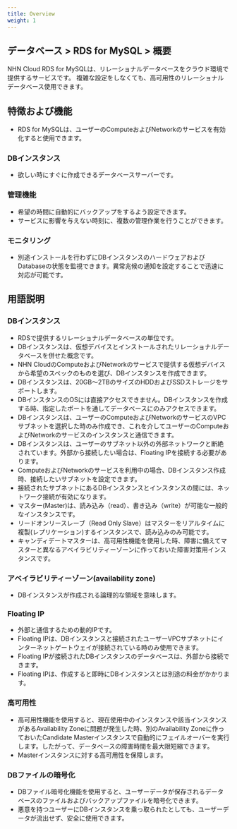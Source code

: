```yaml
---
title: Overview
weight: 1
---
```


## データベース > RDS for MySQL > 概要

NHN Cloud RDS for MySQLは、リレーショナルデータベースをクラウド環境で提供するサービスです。
複雑な設定をしなくても、高可用性のリレーショナルデータベース使用できます。

## 特徴および機能 

* RDS for MySQLは、ユーザーのComputeおよびNetworkのサービスを有効化すると使用できます。

### DBインスタンス

* 欲しい時にすぐに作成できるデータベースサーバーです。

### 管理機能

* 希望の時間に自動的にバックアップをするよう設定できます。
* サービスに影響を与えない時刻に、複数の管理作業を行うことができます。

### モニタリング

* 別途インストールを行わずにDBインスタンスのハードウェアおよびDatabaseの状態を監視できます。異常兆候の通知を設定することで迅速に対応が可能です。

## 用語説明

### DBインスタンス

* RDSで提供するリレーショナルデータベースの単位です。
* DBインスタンスは、仮想デバイスとインストールされたリレーショナルデータベースを併せた概念です。
* NHN CloudのComputeおよびNetworkのサービスで提供する仮想デバイスから希望のスペックのものを選び、DBインスタンスを作成できます。
* DBインスタンスは、20GB～2TBのサイズのHDDおよびSSDストレージをサポートします。
* DBインスタンスのOSには直接アクセスできません。DBインスタンスを作成する時、指定したポートを通してデータベースにのみアクセスできます。
* DBインスタンスは、ユーザーのComputeおよびNetworkのサービスのVPCサブネットを選択した時のみ作成でき、これを介してユーザーのComputeおよびNetworkのサービスのインスタンスと通信できます。
* DBインスタンスは、ユーザーのサブネット以外の外部ネットワークと断絶されています。外部から接続したい場合は、Floating IPを接続する必要があります。
* ComputeおよびNetworkのサービスを利用中の場合、DBインスタンス作成時、接続したいサブネットを設定できます。
* 接続されたサブネットにあるDBインスタンスとインスタンスの間には、ネットワーク接続が有効になります。
* マスター(Master)は、読み込み（read）、書き込み（write）が可能な一般的なインスタンスです。
* リードオンリースレーブ（Read Only Slave）はマスターをリアルタイムに複製(レプリケーション)するインスタンスで、読み込みのみ可能です。
* キャンディデートマスターは、高可用性機能を使用した時、障害に備えてマスターと異なるアベイラビリティーゾーンに作っておいた障害対策用インスタンスです。


### アベイラビリティーゾーン(availability zone)

* DBインスタンスが作成される論理的な領域を意味します。

### Floating IP

* 外部と通信するための動的IPです。
* Floating IPは、DBインスタンスと接続されたユーザーVPCサブネットにインターネットゲートウェイが接続されている時のみ使用できます。
* Floating IPが接続されたDBインスタンスのデータベースは、外部から接続できます。
* Floating IPは、作成すると即時にDBインスタンスとは別途の料金がかかります。

### 高可用性

* 高可用性機能を使用すると、現在使用中のインスタンスや該当インスタンスがあるAvailability Zoneに問題が発生した時、別のAvailability Zoneに作っておいたCandidate Masterインスタンスで自動的にフェイルオーバーを実行します。したがって、データベースの障害時間を最大限短縮できます。
* Masterインスタンスに対する高可用性を保障します。

### DBファイルの暗号化

* DBファイル暗号化機能を使用すると、ユーザーデータが保存されるデータベースのファイルおよびバックアップファイルを暗号化できます。 
* 悪意を持つユーザーにDBインスタンスを乗っ取られたとしても、ユーザーデータが流出せず、安全に使用できます。

